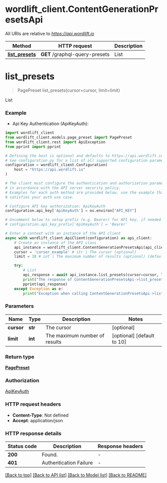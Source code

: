 # wordlift_client.ContentGenerationPresetsApi

All URIs are relative to *https://api.wordlift.io*

Method | HTTP request | Description
------------- | ------------- | -------------
[**list_presets**](ContentGenerationPresetsApi.md#list_presets) | **GET** /graphql-query-presets | List


# **list_presets**
> PagePreset list_presets(cursor=cursor, limit=limit)

List

### Example

* Api Key Authentication (ApiKeyAuth):

```python
import wordlift_client
from wordlift_client.models.page_preset import PagePreset
from wordlift_client.rest import ApiException
from pprint import pprint

# Defining the host is optional and defaults to https://api.wordlift.io
# See configuration.py for a list of all supported configuration parameters.
configuration = wordlift_client.Configuration(
    host = "https://api.wordlift.io"
)

# The client must configure the authentication and authorization parameters
# in accordance with the API server security policy.
# Examples for each auth method are provided below, use the example that
# satisfies your auth use case.

# Configure API key authorization: ApiKeyAuth
configuration.api_key['ApiKeyAuth'] = os.environ["API_KEY"]

# Uncomment below to setup prefix (e.g. Bearer) for API key, if needed
# configuration.api_key_prefix['ApiKeyAuth'] = 'Bearer'

# Enter a context with an instance of the API client
async with wordlift_client.ApiClient(configuration) as api_client:
    # Create an instance of the API class
    api_instance = wordlift_client.ContentGenerationPresetsApi(api_client)
    cursor = 'cursor_example' # str | The cursor (optional)
    limit = 10 # int | The maximum number of results (optional) (default to 10)

    try:
        # List
        api_response = await api_instance.list_presets(cursor=cursor, limit=limit)
        print("The response of ContentGenerationPresetsApi->list_presets:\n")
        pprint(api_response)
    except Exception as e:
        print("Exception when calling ContentGenerationPresetsApi->list_presets: %s\n" % e)
```



### Parameters


Name | Type | Description  | Notes
------------- | ------------- | ------------- | -------------
 **cursor** | **str**| The cursor | [optional] 
 **limit** | **int**| The maximum number of results | [optional] [default to 10]

### Return type

[**PagePreset**](PagePreset.md)

### Authorization

[ApiKeyAuth](../README.md#ApiKeyAuth)

### HTTP request headers

 - **Content-Type**: Not defined
 - **Accept**: application/json

### HTTP response details

| Status code | Description | Response headers |
|-------------|-------------|------------------|
**200** | Found. |  -  |
**401** | Authentication Failure |  -  |

[[Back to top]](#) [[Back to API list]](../README.md#documentation-for-api-endpoints) [[Back to Model list]](../README.md#documentation-for-models) [[Back to README]](../README.md)

